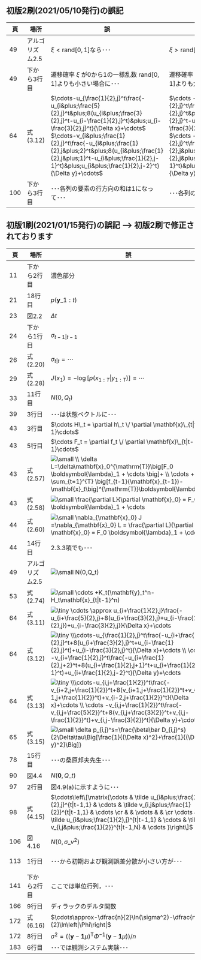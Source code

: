## 初版2刷(2021/05/10発行)の誤記

|頁|場所|誤|正|掲載日|
|---|---|---|---|---|
|49|アルゴリズム2.5|$\xi<\mathrm{rand}[0,1]$なら･･･|$\xi>\mathrm{rand}[0,1]$なら･･･|2021/06/02|
|49|下から3行目|遷移確率 $\xi$ が0から1の一様乱数 $\mathrm{rand}[0,1]$よりも小さい場合に･･･|遷移確率 $\xi$ が0から1の一様乱数 $\mathrm{rand}[0,1]$よりも大きい場合に･･･|2021/06/02|
|64|式(3.12)|$\cdots-u_{\frac{1}{2},j}^t\frac{-u_{i&plus;\frac{5}{2},j}^t&plus;8(u_{i&plus;\frac{3}{2},j}^t-u_{i-\frac{1}{2},j}^t)&plus;u_{i-\frac{3}{2},j}^t}{\Delta x}+\cdots$ $\cdots-v_{i&plus;\frac{1}{2},j}^t\frac{-u_{i&plus;\frac{1}{2},j&plus;2}^t&plus;8(u_{i&plus;\frac{1}{2},j&plus;1}^t-u_{i&plus;\frac{1}{2},j-1}^t)&plus;u_{i&plus;\frac{1}{2},j-2}^t}{\Delta y}+\cdots$|$\cdots -u_{i&plus;\frac{1}{2},j}^t\frac{-u_{i&plus;\frac{5}{2},j}^t&plus;8(u_{i&plus;\frac{3}{2},j}^t-u_{i-\frac{1}{2},j}^t)&plus;u_{i-\frac{3}{2},j}^t}{\Delta x}+\cdots$ $\cdots -v_{i&plus;\frac{1}{2},j}^t\frac{-u_{i&plus;\frac{1}{2},j&plus;2}^t&plus;8(u_{i&plus;\frac{1}{2},j&plus;1}^t-u_{i&plus;\frac{1}{2},j-1}^t)&plus;u_{i&plus;\frac{1}{2},j-2}^t}{\Delta y}+\cdots$ |2021/05/31|
|100|下から3行目|･･･各列の要素の行方向の和は1になって･･･|･･･各列の要素の和は1になって･･･|2021/05/31|

## 初版1刷(2021/01/15発行)の誤記 --> 初版2刷で修正されております

|頁|場所|誤|正|
|---|---|---|---|
|11|下から2行目|濃色部分|淡色部分|
|21|18行目|$p(\mathbf{y}\_{1:t})$|$p(\mathbf{y}\_{t}\|\mathbf{y}\_{1:t-1})$|
|23|図2.2|$\Delta t$|$\Delta \tau$|
|24|下から1行目|$\sigma_{t-1\|t-1}$|$\sigma_{t-1\|t-1}^2$|
|26|式(2.20)|$\sigma_{t\|t}=\cdots$|$\sigma_{t\|t}^2=\cdots$|
|29|式(2.28)|$J(x_1)=-\log[p(x_{1:T}\|y_{1:T})]=\cdots$|$J(x_1)=-\log[p(y_{1:T}\|x_{1:T})p(x_{1:T})]=\cdots$|
|33|11行目|$N(0,Q_t)$|$N(\mathbf{0},Q_t)$|
|39|3行目|･･･は状態ベクトルに･･･|･･･は推定すべき確率分布に･･･|
|43|3行目|$\cdots H\_t = \partial h\_t \/ \partial \mathbf{x}\_{t\|t-1}\cdots$|$\cdots H_t =\partial h_t \/ \partial \mathbf{x}\_{t}\cdots$|
|43|5行目|$\cdots F_t = \partial f_t \/ \partial \mathbf{x}\_{t\|t-1}\cdots$|$\cdots F_t = \partial f_t \/ \partial \mathbf{x}\_{t}\cdots$|
|43|式(2.57)|<img src="https://latex.codecogs.com/svg.latex?\fn_jvn&space;\small&space;\\&space;\delta&space;L=\delta\mathbf{x}_0^{\mathrm{T}}\big[F_0&space;\boldsymbol{\lambda}_1&space;&plus;&space;\cdots&space;\big]&plus;&space;\\&space;\cdots&space;&plus;&space;\sum_{t=1}^{T}&space;\big[f_{t-1}(\mathbf{x}_{t-1})-\mathbf{x}_t\big]^{\mathrm{T}}\boldsymbol{\lambda}_t" title="\small \\ \delta L=\delta\mathbf{x}_0^{\mathrm{T}}\big[F_0 \boldsymbol{\lambda}_1 + \cdots \big]+ \\ \cdots + \sum_{t=1}^{T} \big[f_{t-1}(\mathbf{x}_{t-1})-\mathbf{x}_t\big]^{\mathrm{T}}\boldsymbol{\lambda}_t" />|<img src="https://latex.codecogs.com/svg.latex?\fn_jvn&space;\small&space;\\\delta&space;L=\delta\mathbf{x}_0^{\mathrm{T}}\big[F_0^{\mathrm{T}}&space;\boldsymbol{\lambda}_1&space;&plus;&space;\cdots&space;\big]&plus;&space;\\&space;\cdots&space;&plus;&space;\sum_{t=1}^{T}&space;\big[f_{t-1}(\mathbf{x}_{t-1})-\mathbf{x}_t\big]^{\mathrm{T}}\delta\boldsymbol{\lambda}_t" title="\small \\\delta L=\delta\mathbf{x}_0^{\mathrm{T}}\big[F_0^{\mathrm{T}} \boldsymbol{\lambda}_1 + \cdots \big]+ \\ \cdots + \sum_{t=1}^{T} \big[f_{t-1}(\mathbf{x}_{t-1})-\mathbf{x}_t\big]^{\mathrm{T}}\delta\boldsymbol{\lambda}_t" />|
|43|式(2.58)|<img src="https://latex.codecogs.com/svg.latex?\fn_jvn&space;\small&space;\frac{\partial&space;L}{\partial&space;\mathbf{x}_0}&space;=&space;F_0&space;\boldsymbol{\lambda}_1&space;&plus;&space;\cdots" title="\small \frac{\partial L}{\partial \mathbf{x}_0} = F_0 \boldsymbol{\lambda}_1 + \cdots" />|<img src="https://latex.codecogs.com/svg.latex?\fn_jvn&space;\small&space;\frac{\partial&space;L}{\partial&space;\mathbf{x}_0}&space;=&space;F_0^{\mathrm{T}}&space;\boldsymbol{\lambda}_1&space;&plus;&space;\cdots" title="\small \frac{\partial L}{\partial \mathbf{x}_0} = F_0^{\mathrm{T}} \boldsymbol{\lambda}_1 + \cdots" />|
|44|式(2.60)|<img src="https://latex.codecogs.com/svg.latex?\fn_jvn&space;\small&space;\nabla_{\mathbf{x}_0}&space;J&space;=\nabla_{\mathbf{x}_0}&space;L&space;=&space;\frac{\partial&space;L}{\partial&space;\mathbf{x}_0}&space;=&space;F_0&space;\boldsymbol{\lambda}_1&space;&plus;&space;\cdots" title="\small \nabla_{\mathbf{x}_0} J =\nabla_{\mathbf{x}_0} L = \frac{\partial L}{\partial \mathbf{x}_0} = F_0 \boldsymbol{\lambda}_1 + \cdots" />|<img src="https://latex.codecogs.com/svg.latex?\fn_jvn&space;\small&space;\nabla_{\mathbf{x}_0}&space;J&space;=\nabla_{\mathbf{x}_0}&space;L&space;=&space;\frac{\partial&space;L}{\partial&space;\mathbf{x}_0}&space;=&space;F_0^{\mathrm{T}}&space;\boldsymbol{\lambda}_1&space;&plus;&space;\cdots" title="\small \nabla_{\mathbf{x}_0} J =\nabla_{\mathbf{x}_0} L = \frac{\partial L}{\partial \mathbf{x}_0} = F_0^{\mathrm{T}} \boldsymbol{\lambda}_1 + \cdots" />|
|44|14行目|2.3.3項でも･･･|2.2.3項でも･･･|
|49|アルゴリズム2.5|<img src="https://latex.codecogs.com/svg.latex?\fn_jvn&space;\small&space;N(0,Q_t)" title="\small N(0,Q_t)" />|<img src="https://latex.codecogs.com/svg.latex?\fn_jvn&space;\small&space;N(\mathbf{0},Q_t)" title="\small N(\mathbf{0},Q_t)" />|
|53|式(2.74)|<img src="https://latex.codecogs.com/svg.latex?\fn_jvn&space;\small&space;\cdots&space;&plus;K_t(\mathbf{y}_t^n-H_t\mathbf{x}_{t\|t-1}^n)" title="\small \cdots +K_t(\mathbf{y}_t^n-H_t\mathbf{x}_{t\|t-1}^n)" />|<img src="https://latex.codecogs.com/svg.latex?\fn_jvn&space;\small&space;\cdots&space;&plus;\hat&space;K_t(\mathbf{y}_t^n-H_t\mathbf{x}_{t\|t-1}^n)" title="\small \cdots +\hat K_t(\mathbf{y}_t^n-H_t\mathbf{x}_{t\|t-1}^n)" />|
|64|式(3.11)|<img src="https://latex.codecogs.com/svg.latex?\fn_jvn&space;\tiny&space;\cdots&space;\approx&space;u_{i&plus;\frac{1}{2},j}\frac{-u_{i&plus;\frac{5}{2},j}&plus;8(u_{i&plus;\frac{3}{2},j}&plus;u_{i-\frac{1}{2},j})&plus;u_{i-\frac{3}{2},j}}{\Delta&space;x}&plus;\cdots" title="\tiny \cdots \approx u_{i+\frac{1}{2},j}\frac{-u_{i+\frac{5}{2},j}+8(u_{i+\frac{3}{2},j}+u_{i-\frac{1}{2},j})+u_{i-\frac{3}{2},j}}{\Delta x}+\cdots" />|<img src="https://latex.codecogs.com/svg.latex?\fn_jvn&space;\tiny&space;\cdots&space;\approx&space;u_{i&plus;\frac{1}{2},j}\frac{-u_{i&plus;\frac{5}{2},j}&plus;8(u_{i&plus;\frac{3}{2},j}-u_{i-\frac{1}{2},j})&plus;u_{i-\frac{3}{2},j}}{\Delta&space;x}&plus;\cdots" title="\tiny \cdots \approx u_{i+\frac{1}{2},j}\frac{-u_{i+\frac{5}{2},j}+8(u_{i+\frac{3}{2},j}-u_{i-\frac{1}{2},j})+u_{i-\frac{3}{2},j}}{\Delta x}+\cdots" />|
|64|式(3.12)|<img src="https://latex.codecogs.com/svg.latex?\fn_jvn&space;\tiny&space;\\\cdots-u_{\frac{1}{2},j}^t\frac{-u_{i&plus;\frac{5}{2},j}^t&plus;8(u_{i&plus;\frac{3}{2},j}^t&plus;u_{i-\frac{1}{2},j}^t)&plus;u_{i-\frac{3}{2},j}^t}{\Delta&space;x}&plus;\cdots&space;\\&space;\cdots&space;-v_{i&plus;\frac{1}{2},j}^t\frac{-u_{i&plus;\frac{1}{2},j&plus;2}^t&plus;8(u_{i&plus;\frac{1}{2},j&plus;1}^t&plus;u_{i&plus;\frac{1}{2},j-1}^t)&plus;u_{i&plus;\frac{1}{2},j-2}^t}{\Delta&space;y}&plus;\cdots" title="\tiny \\\cdots-u_{\frac{1}{2},j}^t\frac{-u_{i+\frac{5}{2},j}^t+8(u_{i+\frac{3}{2},j}^t+u_{i-\frac{1}{2},j}^t)+u_{i-\frac{3}{2},j}^t}{\Delta x}+\cdots \\ \cdots -v_{i+\frac{1}{2},j}^t\frac{-u_{i+\frac{1}{2},j+2}^t+8(u_{i+\frac{1}{2},j+1}^t+u_{i+\frac{1}{2},j-1}^t)+u_{i+\frac{1}{2},j-2}^t}{\Delta y}+\cdots" />|<img src="https://latex.codecogs.com/svg.latex?\fn_jvn&space;\tiny&space;\\\cdots-u_{i&plus;\frac{1}{2},j}^t\frac{-u_{i&plus;\frac{5}{2},j}^t&plus;8(u_{i&plus;\frac{3}{2},j}^t-u_{i-\frac{1}{2},j}^t)&plus;u_{i-\frac{3}{2},j}^t}{\Delta&space;x}&plus;\cdots&space;\\&space;\cdots&space;-v_{i&plus;\frac{1}{2},j}^t\frac{-u_{i&plus;\frac{1}{2},j&plus;2}^t&plus;8(u_{i&plus;\frac{1}{2},j&plus;1}^t-u_{i&plus;\frac{1}{2},j-1}^t)&plus;u_{i&plus;\frac{1}{2},j-2}^t}{\Delta&space;y}&plus;\cdots" title="\tiny \\\cdots-u_{i+\frac{1}{2},j}^t\frac{-u_{i+\frac{5}{2},j}^t+8(u_{i+\frac{3}{2},j}^t-u_{i-\frac{1}{2},j}^t)+u_{i-\frac{3}{2},j}^t}{\Delta x}+\cdots \\ \cdots -v_{i+\frac{1}{2},j}^t\frac{-u_{i+\frac{1}{2},j+2}^t+8(u_{i+\frac{1}{2},j+1}^t-u_{i+\frac{1}{2},j-1}^t)+u_{i+\frac{1}{2},j-2}^t}{\Delta y}+\cdots" />|
|64|式(3.13)|<img src="https://latex.codecogs.com/svg.latex?\fn_jvn&space;\tiny&space;\\\cdots-u_{i,j&plus;\frac{1}{2}}^t\frac{-v_{i&plus;2,j&plus;\frac{1}{2}}^t&plus;8(v_{i&plus;1,j&plus;\frac{1}{2}}^t&plus;v_{i-1,j&plus;\frac{1}{2}}^t)&plus;v_{i-2,j&plus;\frac{1}{2}}^t}{\Delta&space;x}&plus;\cdots&space;\\&space;\cdots&space;-v_{i,j&plus;\frac{1}{2}}^t\frac{-v_{i,j&plus;\frac{5}{2}}^t&plus;8(v_{i,j&plus;\frac{3}{2}}^t&plus;v_{i,j-\frac{1}{2}}^t)&plus;v_{i,j-\frac{3}{2}}^t}{\Delta&space;y}&plus;\cdots" title="\tiny \\\cdots-u_{i,j+\frac{1}{2}}^t\frac{-v_{i+2,j+\frac{1}{2}}^t+8(v_{i+1,j+\frac{1}{2}}^t+v_{i-1,j+\frac{1}{2}}^t)+v_{i-2,j+\frac{1}{2}}^t}{\Delta x}+\cdots \\ \cdots -v_{i,j+\frac{1}{2}}^t\frac{-v_{i,j+\frac{5}{2}}^t+8(v_{i,j+\frac{3}{2}}^t+v_{i,j-\frac{1}{2}}^t)+v_{i,j-\frac{3}{2}}^t}{\Delta y}+\cdots" />|<img src="https://latex.codecogs.com/svg.latex?\fn_jvn&space;\tiny&space;\\\cdots-u_{i,j&plus;\frac{1}{2}}^t\frac{-v_{i&plus;2,j&plus;\frac{1}{2}}^t&plus;8(v_{i&plus;1,j&plus;\frac{1}{2}}^t-v_{i-1,j&plus;\frac{1}{2}}^t)&plus;v_{i-2,j&plus;\frac{1}{2}}^t}{\Delta&space;x}&plus;\cdots&space;\\&space;\cdots&space;-v_{i,j&plus;\frac{1}{2}}^t\frac{-v_{i,j&plus;\frac{5}{2}}^t&plus;8(v_{i,j&plus;\frac{3}{2}}^t-v_{i,j-\frac{1}{2}}^t)&plus;v_{i,j-\frac{3}{2}}^t}{\Delta&space;y}&plus;\cdots" title="\tiny \\\cdots-u_{i,j+\frac{1}{2}}^t\frac{-v_{i+2,j+\frac{1}{2}}^t+8(v_{i+1,j+\frac{1}{2}}^t-v_{i-1,j+\frac{1}{2}}^t)+v_{i-2,j+\frac{1}{2}}^t}{\Delta x}+\cdots \\ \cdots -v_{i,j+\frac{1}{2}}^t\frac{-v_{i,j+\frac{5}{2}}^t+8(v_{i,j+\frac{3}{2}}^t-v_{i,j-\frac{1}{2}}^t)+v_{i,j-\frac{3}{2}}^t}{\Delta y}+\cdots" />|
|65|式(3.15)|<img src="https://latex.codecogs.com/svg.latex?\fn_jvn&space;\small&space;\delta&space;p_{i,j}^s=\frac{\beta\bar&space;D_{i,j}^s}{2\Delta\tau\Big[\frac{1}{(\Delta&space;x)^2}&plus;\frac{1}{(\Delta&space;y)^2}\Big]}" title="\small \delta p_{i,j}^s=\frac{\beta\bar D_{i,j}^s}{2\Delta\tau\Big[\frac{1}{(\Delta x)^2}+\frac{1}{(\Delta y)^2}\Big]}" />|<img src="https://latex.codecogs.com/svg.latex?\fn_jvn&space;\small&space;\delta&space;p_{i,j}^s=-\frac{\beta\bar&space;D_{i,j}^s}{2\Delta\tau\Big[\frac{1}{(\Delta&space;x)^2}&plus;\frac{1}{(\Delta&space;y)^2}\Big]}" title="\small \delta p_{i,j}^s=-\frac{\beta\bar D_{i,j}^s}{2\Delta\tau\Big[\frac{1}{(\Delta x)^2}+\frac{1}{(\Delta y)^2}\Big]}" />|
|78|15行目|･･･の桑原邦夫先生･･･|･･･の桑原邦郎先生･･･|
|90|図4.4|$N(\mathbf{0},Q\_t)$|$N(\mathbf{x}\_t,Q_t)$|
|97|2行目|図4.9(a)に示すように･･･|図4.9(a1)に示すように･･･|
|98|式(4.15)|$\cdots\left\[\matrix{\cdots & \tilde u_{i&plus;\frac{1}{2},j}^{t\|t-1,1} & \cdots & \tilde v_{i,j&plus;\frac{1}{2}}^{t\|t-1,1} & \cdots \cr & & \vdots & &  \cr \cdots & \tilde u_{i&plus;\frac{1}{2},j}^{t\|t-1,1} & \cdots & \tilde v_{i,j&plus;\frac{1}{2}}^{t\|t-1,N} & \cdots }\right\]$ | $\cdots\left\[\matrix{ \cdots & \tilde u_{i&plus;\frac{1}{2},j}^{t\|t-1,1} & \cdots & \tilde v_{i,j&plus;\frac{1}{2}}^{t\|t-1,1} & \cdots \cr & & \vdots & &  \cr \cdots & \tilde u_{i&plus;\frac{1}{2},j}^{t\|t-1,N} & \cdots & \tilde v_{i,j&plus;\frac{1}{2}}^{t\|t-1,N} & \cdots\. }\right\]$|
|106|図4.16|$N(0,\sigma\_v^2)$|$N(\mathbf{x}\_t,Q\_t)$|
|113|1行目|･･･から初期および観測誤差分散が小さい方が･･･|･･･から初期アンサンブル分散が大きく，また，観測誤差分散が小さい場合に･･･|
|141|下から2行目|ここでは単位行列，･･･|ここで $I$ は単位行列，･･･|
|166|9行目|ディラックのデルタ関数|クロネッカーのデルタ|
|172|式(6.16)|$\cdots\approx-\dfrac{n}{2}\ln(\sigma^2)-\dfrac{n}{2}\ln\left\|\Phi\right\|$|$\cdots\approx-\dfrac{N}{2}\ln(\sigma^2)-\dfrac{1}{2}\ln\left\|\Phi\right\|$|
|172|8行目|$\sigma^2=((\mathbf{y}-\mathbf{1}\mu)^{\mathrm{T}}\Phi^{-1}(\mathbf{y}-\mathbf{1}\mu))/n$|$\sigma^2=((\mathbf{y}-\mathbf{1}\mu)^{\mathrm{T}}\Phi^{-1}(\mathbf{y}-\mathbf{1}\mu))/N$|
|183|6行目|･･･では観測システム実験･･･|･･･では観測システムシミュレーション実験･･･|
